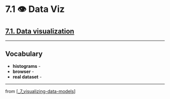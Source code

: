 # 7.1 👁 Data Viz

## [**7.1.** Data visualization]()

---

## **Vocabulary**

- **histograms** -
- **browser** -
- **real dataset** -

---
from [[_7_visualizing-data-models]]

[//begin]: # "Autogenerated link references for markdown compatibility"
[_7_visualizing-data-models]: ../_7_visualizing-data-models.md "👁 Viz Data & Models"
[//end]: # "Autogenerated link references"
